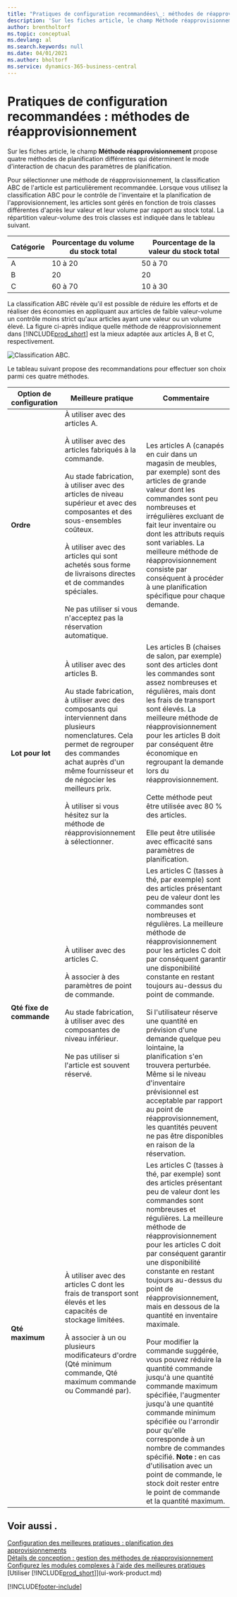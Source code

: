 ```yaml
---
title: "Pratiques de configuration recommandées\_: méthodes de réapprovisionnement | Microsoft Docs"
description: 'Sur les fiches article, le champ Méthode réapprovisionnement propose quatre méthodes de planification différentes qui déterminent le mode d''interaction de chacun des paramètres de planification.'
author: brentholtorf
ms.topic: conceptual
ms.devlang: al
ms.search.keywords: null
ms.date: 04/01/2021
ms.author: bholtorf
ms.service: dynamics-365-business-central
---
```

# Pratiques de configuration recommandées : méthodes de réapprovisionnement

Sur les fiches article, le champ **Méthode réapprovisionnement** propose quatre méthodes de planification différentes qui déterminent le mode d'interaction de chacun des paramètres de planification.  

Pour sélectionner une méthode de réapprovisionnement, la classification ABC de l'article est particulièrement recommandée. Lorsque vous utilisez la classification ABC pour le contrôle de l'inventaire et la planification de l'approvisionnement, les articles sont gérés en fonction de trois classes différentes d'après leur valeur et leur volume par rapport au stock total. La répartition valeur-volume des trois classes est indiquée dans le tableau suivant.

|Catégorie|Pourcentage du volume du stock total|Pourcentage de la valeur du stock total|
|-----|-----------------------------|----------------------------|
|A|10 à 20|50 à 70|
|B|20|20|
|C|60 à 70|10 à 30|

La classification ABC révèle qu'il est possible de réduire les efforts et de réaliser des économies en appliquant aux articles de faible valeur-volume un contrôle moins strict qu'aux articles ayant une valeur ou un volume élevé. La figure ci-après indique quelle méthode de réapprovisionnement dans [!INCLUDE[prod_short](includes/prod_short.md)] est la mieux adaptée aux articles A, B et C, respectivement.

![Classification ABC.](media/abc_classification.png "abc_classification")

Le tableau suivant propose des recommandations pour effectuer son choix parmi ces quatre méthodes.  

|Option de configuration|Meilleure pratique|Commentaire|  
|------------------|-------------------|-------------|  
|**Ordre**|À utiliser avec des articles A.<br /><br /> À utiliser avec des articles fabriqués à la commande.<br /><br /> Au stade fabrication, à utiliser avec des articles de niveau supérieur et avec des composantes et des sous-ensembles coûteux.<br /><br /> À utiliser avec des articles qui sont achetés sous forme de livraisons directes et de commandes spéciales.<br /><br /> Ne pas utiliser si vous n'acceptez pas la réservation automatique.|Les articles A (canapés en cuir dans un magasin de meubles, par exemple) sont des articles de grande valeur dont les commandes sont peu nombreuses et irrégulières excluant de fait leur inventaire ou dont les attributs requis sont variables. La meilleure méthode de réapprovisionnement consiste par conséquent à procéder à une planification spécifique pour chaque demande.|  
|**Lot pour lot**|À utiliser avec des articles B.<br /><br /> Au stade fabrication, à utiliser avec des composants qui interviennent dans plusieurs nomenclatures. Cela permet de regrouper des commandes achat auprès d'un même fournisseur et de négocier les meilleurs prix.<br /><br /> À utiliser si vous hésitez sur la méthode de réapprovisionnement à sélectionner.|Les articles B (chaises de salon, par exemple) sont des articles dont les commandes sont assez nombreuses et régulières, mais dont les frais de transport sont élevés. La meilleure méthode de réapprovisionnement pour les articles B doit par conséquent être économique en regroupant la demande lors du réapprovisionnement.<br /><br /> Cette méthode peut être utilisée avec 80 % des articles.<br /><br /> Elle peut être utilisée avec efficacité sans paramètres de planification.|  
|**Qté fixe de commande**|À utiliser avec des articles C.<br /><br /> À associer à des paramètres de point de commande.<br /><br /> Au stade fabrication, à utiliser avec des composantes de niveau inférieur.<br /><br /> Ne pas utiliser si l'article est souvent réservé.|Les articles C (tasses à thé, par exemple) sont des articles présentant peu de valeur dont les commandes sont nombreuses et régulières. La meilleure méthode de réapprovisionnement pour les articles C doit par conséquent garantir une disponibilité constante en restant toujours au-dessus du point de commande.<br /><br /> Si l'utilisateur réserve une quantité en prévision d'une demande quelque peu lointaine, la planification s'en trouvera perturbée. Même si le niveau d'inventaire prévisionnel est acceptable par rapport au point de réapprovisionnement, les quantités peuvent ne pas être disponibles en raison de la réservation.|  
|**Qté maximum**|À utiliser avec des articles C dont les frais de transport sont élevés et les capacités de stockage limitées.<br /><br /> À associer à un ou plusieurs modificateurs d'ordre (Qté minimum commande, Qté maximum commande ou Commandé par).|Les articles C (tasses à thé, par exemple) sont des articles présentant peu de valeur dont les commandes sont nombreuses et régulières. La meilleure méthode de réapprovisionnement pour les articles C doit par conséquent garantir une disponibilité constante en restant toujours au-dessus du point de réapprovisionnement, mais en dessous de la quantité en inventaire maximale.<br /><br /> Pour modifier la commande suggérée, vous pouvez réduire la quantité commande jusqu'à une quantité commande maximum spécifiée, l'augmenter jusqu'à une quantité commande minimum spécifiée ou l'arrondir pour qu'elle corresponde à un nombre de commandes spécifié. **Note :** en cas d'utilisation avec un point de commande, le stock doit rester entre le point de commande et la quantité maximum.|  

## Voir aussi .

 [Configuration des meilleures pratiques : planification des approvisionnements](setup-best-practices-supply-planning.md)  
 [Détails de conception : gestion des méthodes de réapprovisionnement](design-details-handling-reordering-policies.md)  
 [Configurez les modules complexes à l'aide des meilleures pratiques](set-up-complex-application-areas-using-best-practices.md)  
 [Utiliser [!INCLUDE[prod_short](includes/prod_short.md)]](ui-work-product.md)


[!INCLUDE[footer-include](includes/footer-banner.md)]
